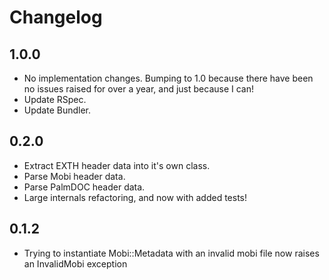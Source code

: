 # Changelog

## 1.0.0

* No implementation changes. Bumping to 1.0 because there have been no issues raised for over a year, and just because I can!
* Update RSpec.
* Update Bundler.

## 0.2.0

* Extract EXTH header data into it's own class.
* Parse Mobi header data.
* Parse PalmDOC header data.
* Large internals refactoring, and now with added tests!

## 0.1.2

* Trying to instantiate Mobi::Metadata with an invalid mobi file now raises an InvalidMobi exception
